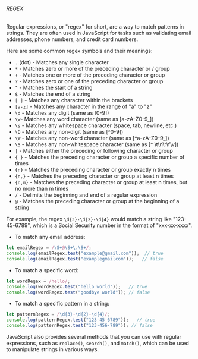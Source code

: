 ###### REGEX

Regular expressions, or "regex" for short, are a way to match patterns in strings. They are often used in JavaScript for tasks such as validating email addresses, phone numbers, and credit card numbers.

Here are some common regex symbols and their meanings:

- `.` (dot) - Matches any single character
- `*` - Matches zero or more of the preceding character or / group
- `+` - Matches one or more of the preceding character or group
- `?` - Matches zero or one of the preceding character or group
- `^` - Matches the start of a string
- `$` - Matches the end of a string
- `[ ]` - Matches any character within the brackets
- `[a-z]` - Matches any character in the range of "a" to "z"
- `\d` - Matches any digit (same as [0-9])
- `\w`- Matches any word character (same as [a-zA-Z0-9_])
- `\s` - Matches any whitespace character (space, tab, newline, etc.)
- `\D` - Matches any non-digit (same as [^0-9])
- `\W` - Matches any non-word character (same as [^a-zA-Z0-9_])
- `\S` - Matches any non-whitespace character (same as [^ \t\n\r\f\v])
- `|` - Matches either the preceding or following character or group
- `{ }` - Matches the preceding character or group a specific number of times
- `{n}` - Matches the preceding character or group exactly n times
- `{n,}` - Matches the preceding character or group at least n times
- `{n,m}` - Matches the preceding character or group at least n times, but no more than m times
- `/` - Delimits the beginning and end of a regular expression
- `@` - Matches the preceding character or group at the beginning of a string

For example, the regex `\d{3}-\d{2}-\d{4}` would match a string like "123-45-6789", which is a Social Security number in the format of "xxx-xx-xxxx".

- To match any email address:

```js
let emailRegex = /\S+@\S+\.\S+/;
console.log(emailRegex.test("example@gmail.com"));  // true
console.log(emailRegex.test("examplegmailcom"));   // false
```

- To match a specific word:

```js
let wordRegex = /hello/;
console.log(wordRegex.test("hello world"));   // true
console.log(wordRegex.test("goodbye world")); // false
```

- To match a specific pattern in a string:

```js
let patternRegex = /\d{3}-\d{2}-\d{4}/;
console.log(patternRegex.test("123-45-6789"));   // true
console.log(patternRegex.test("123-456-789")); // false
```

JavaScript also provides several methods that you can use with regular expressions, such as `replace()`, `search()`, and `match()`, which can be used to manipulate strings in various ways.